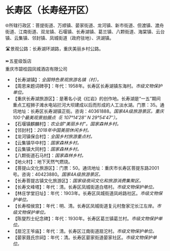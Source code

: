 # 长寿区（长寿经开区）  
🌐所辖行政区：菩提街道、万顺镇、晏家街道、龙河镇、新市街道、但渡镇、渡舟街道、江南街道、双龙镇、石堰镇、长寿湖镇、葛兰镇、八颗街道、海棠镇、云台镇、云集镇、邻封镇、凤城街道（政府驻地）、洪湖镇。  

🛣️景观公路：长寿湖环湖路，重庆美丽乡村公路。  

⏩五星级饭店  
重庆市碧桂园凤城酒店有限公司  

* 【长寿湖镇】：*全国特色景观旅游名镇（村）。*  
* 【周恩来题词碑亭】：年代：1958年。长寿区长寿湖镇东海村。*市级文物保护单位。*  
* 【重庆长寿湖旅游区】：是著名小说《红岩》的创作地。长寿湖是“一五”期间重点工程狮子滩水电站拦河大坝建成以后而形成的人工淡水湖。门票：35。通讯地址：长寿区长寿湖镇正街。咨询：40361888。*国家4A级旅游景区。重庆100个最美观景拍摄点（E 107°14′28″ N 29°54′47″）。*  
* 【石堰镇麒麟村】：*农业部“美丽乡村”。国家森林乡村。*  
* 【邻封村】：*2018年中国美丽休闲乡村。*  
* 【龙河镇保合村】：*全国乡村旅游重点村。*  
* 【云集镇华中村】：*国家森林乡村。*  
* 【云集镇大同村】：*国家森林乡村。*  
* 【八颗街道石马村】：*国家森林乡村。*  
* 【地火村】：地下天然气燃烧。  
* 【菩提山文化旅游区】：门票：50。通讯地址：重庆市长寿区菩提东路2001号。咨询：40423880。*国家4A级旅游景区。*  
* 【长寿菩提古镇文化旅游区】：*国家级夜间文化和旅游消费集聚区。*  
* 【长寿文峰塔】：年代：清。长寿区凤城街道白塔村。*市级文物保护单位。*  
* 【林庄学堂旧址】：年代：1903年。长寿区凤城街道凤岭路社区。*市级文物保护单位。*  
* 【长寿桓侯宫】：年代：明、清。长寿区凤城街道复元村詹家沱长江左岸。*市级文物保护单位。*  
* 【陈燮烈士纪念碑】：年代：1930年。长寿区葛兰镇葛兰村。*市级文物保护单位。*  
* 【扇沱王爷庙】：年代：清。长寿区江南街道扇沱村。*市级文物保护单位。*  
* 【晏家聂氏宗祠】：年代：清。长寿区晏家街道晏家社区。*市级文物保护单位。*  